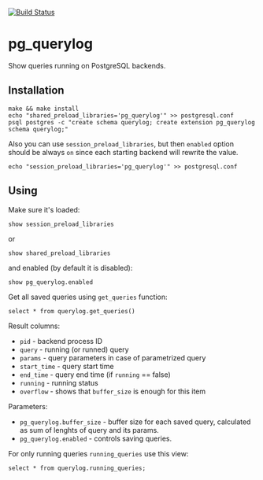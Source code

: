 [![Build Status](https://travis-ci.org/adjust/pg_querylog.svg?branch=master)](https://travis-ci.org/adjust/pg_querylog)

pg_querylog
===========

Show queries running on PostgreSQL backends.

Installation
------------

	make && make install
	echo "shared_preload_libraries='pg_querylog'" >> postgresql.conf
	psql postgres -c "create schema querylog; create extension pg_querylog schema querylog;"
	
Also you can use `session_preload_libraries`, but then `enabled` option should be always `on` since each starting
backend will rewrite the value.

	echo "session_preload_libraries='pg_querylog'" >> postgresql.conf

Using
-----

Make sure it's loaded:

	show session_preload_libraries

or

	show shared_preload_libraries

and enabled (by default it is disabled):

	show pg_querylog.enabled

Get all saved queries using `get_queries` function:

	select * from querylog.get_queries()

Result columns:

* `pid` - backend process ID
* `query` - running (or runned) query
* `params` - query parameters in case of parametrized query
* `start_time` - query start time
* `end_time` - query end time (if `running` == false)
* `running` - running status
* `overflow` - shows that `buffer_size` is enough for this item

Parameters:

* `pg_querylog.buffer_size` - buffer size for each saved query, calculated as sum of lenghts of query and its params.
* `pg_querylog.enabled` - controls saving queries.

For only running queries `running_queries` use this view:

	select * from querylog.running_queries;
